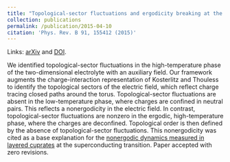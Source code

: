 ```yaml
---
title: "Topological-sector fluctuations and ergodicity breaking at the Berezinskii-Kosterlitz-Thouless transition"
collection: publications
permalink: /publication/2015-04-10
citation: 'Phys. Rev. B 91, 155412 (2015)'
---
```


Links: [arXiv](https://arxiv.org/abs/1502.00815) and [DOI](http://doi.org/10.1103/PhysRevB.91.155412).

We identified topological-sector fluctuations in the high-temperature phase of the two-dimensional electrolyte with an auxiliary field. Our framework augments the charge-interaction representation of Kosterlitz and Thouless to identify the topological sectors of the electric field, which reflect charge tracing closed paths around the torus. Topological-sector fluctuations are absent in the low-temperature phase, where charges are confined in neutral pairs.  This reflects a nonergodicity in the electric field. In contrast, topological-sector fluctuations are nonzero in the ergodic, high-temperature phase, where the charges are deconfined. Topological order is then defined by the absence of topological-sector fluctuations. This nonergodicity was cited as a base explanation for the [nonergodic dynamics measured in layered cuprates](https://journals.aps.org/prb/abstract/10.1103/PhysRevB.94.134503) at the superconducting transition. Paper accepted with zero revisions.
